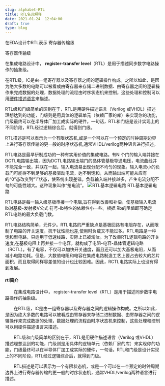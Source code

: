 ```yaml
---
slug: alphabet-RTL
title: RTL名词解释
date: 2021-01-24  12:04:00
draft: true
type: blog
---
```


在EDA设计中RTL表示 寄存器传输级

寄存器传输级

在集成电路设计中， **register-transfer level**（RTL）是用于描述同步数字电路操作的抽象级。

在RTL级，IC是由一组寄存器以及寄存器之间的逻辑操作构成。之所以如此，是因为绝大多数的电路可以被看成由寄存器来存储二进制数据、由寄存器之间的逻辑操作来完成数据的处理，数据处理的流程由时序状态机来控制，这些处理和控制可以用[硬件描述语言](https://baike.baidu.com/item/硬件描述语言)来描述。

RTL级和门级简单的区别在于，RTL是用硬件描述语言（Verilog 或VHDL）描述理想达到的功能，门级则是用具体的逻辑单元（依赖厂家的库）来实现你的功能，门级最终可以在半导体厂加工成实际的硬件，一句话，RTL和门级是设计实现上的不同阶段，RTL经过逻辑综合后，就得到门级。

RTL描述是可以表示为一个有限状态机,或是一个可以在一个预定的时钟周期边界上进行寄存器传输的更一般的时序状态机,通常VHDL/verilog两种语言进行描述。

RTL电路是最早研制成功的一种有实用价值的集成电路。有N 个门的输入端并接在DCTL电路输出端，因为DCTL电路输出端门的晶体管基极导通电压，电流曲线并不能完全一致，并联在一起，输入电流易出现分配不均匀的现象。输入电流小的负载门可能得不到足够的基极驱动电流，达不到饱和，从而输出端可能从应有的“0”态改变到“1”状态，使系统出现差错。负载输入端并接越多，产生电流分配不匀的可能性越大。这种现象叫作“抢电流”。
![RTL基本逻辑电路](https://tva1.sinaimg.cn/large/0081Kckwgy1gmbqgqw7jnj306404gt8l.jpg)
RTL基本逻辑电路

RTL电路是每一输入级基极串接一个电阻,旨在得到改善和补偿，使基极输入电流 Ib对基极-发射极V公式 符号-Ib特性的依赖性小一些。根据 Rb的阻值即可确定RTL电路的最大负载门数。

RTL电路结构简单，元件少。RTL电路的严重缺点是基极回路有电阻存在，从而限制了电路的开关速度，抗干扰性能也差,使用时负载又不能过多。RTL电路是一种饱和型电路，只适用于低速线路，实际上已被淘汰。为了改善RTL逻辑电路的开关速度,在基极电阻上再并接一个电容，就构成了电阻-电容-晶体管逻辑电路（RCTL）。有了电容，不仅可以加快开关速度，而且还可以加大基极电阻，从而减小电路功耗。但是，大数值电阻和电容在集成电路制造工艺上要占去较大的芯片面积，而且取得同样容差值的设计也比较困难。因此，RCTL电路实际上也没有得到发展。





#### rtl简介

　　在集成电路设计中， register-transfer level（RTL）是用于描述同步数字电路操作的抽象级。

　　在RTL级，IC是由一组寄存器以及寄存器之间的逻辑操作构成。之所以如此，是因为绝大多数的电路可以被看成由寄存器来存储二进制数据、由寄存器之间的逻辑操作来完成数据的处理，数据处理的流程由时序状态机来控制，这些处理和控制可以用硬件描述语言来描述。

　　RTL级和门级简单的区别在于，RTL是用硬件描述语言（Verilog 或VHDL）描述理想达到的功能，门级则是用具体的逻辑单元（依赖厂家的库）来实现你的功能，门级最终可以在半导体厂加工成实际的硬件，一句话，RTL和门级是设计实现上的不同阶段，RTL经过逻辑综合后，就得到门级。

　　RTL描述是可以表示为一个有限状态机，或是一个可以在一个预定的时钟周期边界上进行寄存器传输的更一般的时序状态机，通常VHDL/verilog两种语言进行描述。